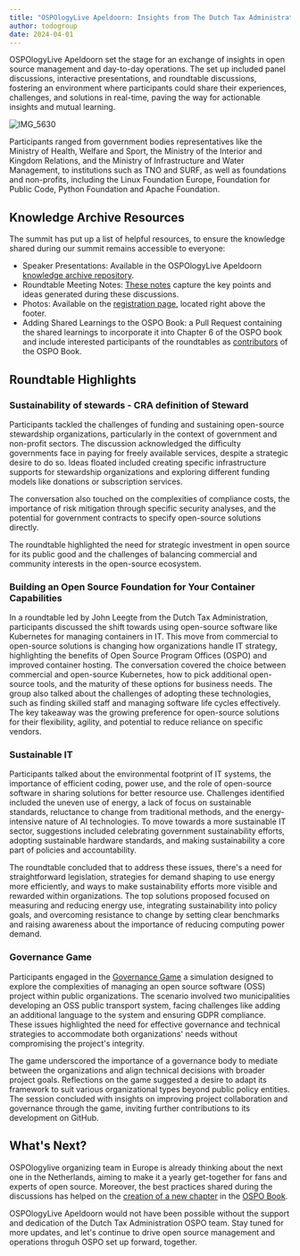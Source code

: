 ```yaml
---
title: "OSPOlogyLive Apeldoorn: Insights from The Dutch Tax Administration"
author: todogroup
date: 2024-04-01
---
```


OSPOlogyLive Apeldoorn set the stage for an exchange of insights in open source management and day-to-day operations. 
The set up included panel discussions, interactive presentations, and roundtable discussions, fostering an environment where participants could share their experiences, 
challenges, and solutions in real-time, paving the way for actionable insights and mutual learning.


![IMG_5630](https://github.com/todogroup/todogroup.org/assets/43671777/c943e553-05b9-4c89-b59b-b039dc528a02)


Participants ranged from government bodies representatives like the Ministry of Health, Welfare and Sport, the Ministry of the Interior and Kingdom Relations, and the Ministry of Infrastructure and Water Management, to
institutions such as TNO and SURF, as well as foundations and non-profits, including the Linux Foundation Europe, Foundation for Public Code, Python Foundation and Apache Foundation. 

## Knowledge Archive Resources

The summit has put up a list of helpful resources, to ensure the knowledge shared during our summit remains accessible to everyone:

- Speaker Presentations: Available in the OSPOlogyLive Apeldoorn [knowledge archive repository](https://github.com/todogroup/ospology/tree/main/ospology-live/2024-february-apeldoorn).
- Roundtable Meeting Notes: [These notes](https://github.com/todogroup/ospology/tree/main/ospology-live/2024-february-apeldoorn) capture the key points and ideas generated during these discussions.
- Photos: Available on the [registration page](https://community.linuxfoundation.org/events/details/lfhq-ospology-european-chapter-presents-ospologylive-apeldoorn/), located right above the footer.
- Adding Shared Learnings to the OSPO Book: a Pull Request containing the shared learnings to incorporate it into Chapter 6 of the OSPO book and include interested participants of the roundtables as [contributors](https://ospobook.todogroup.org/07-chapter/) of the OSPO Book.

## Roundtable Highlights

### Sustainability of stewards - CRA definition of Steward

Participants tackled the challenges of funding and sustaining open-source stewardship organizations, particularly in the context of government and non-profit sectors. The discussion acknowledged the difficulty governments face in paying for freely available services, 
despite a strategic desire to do so. Ideas floated included creating specific infrastructure supports for stewardship organizations and exploring different funding models like donations or subscription services. 

The conversation also touched on the complexities of compliance costs, 
the importance of risk mitigation through specific security analyses, and the potential for government contracts to specify open-source solutions directly. 

The roundtable highlighted the need for strategic investment in open source for its public good and the challenges of balancing commercial and community interests in the open-source ecosystem.


### Building an Open Source Foundation for Your Container Capabilities

In a roundtable led by John Leegte from the Dutch Tax Administration, participants discussed the shift towards using open-source software like Kubernetes for managing containers in IT. This move from commercial to open-source solutions is changing how organizations handle 
IT strategy, highlighting the benefits of Open Source Program Offices (OSPO) and improved container hosting. The conversation covered the choice between commercial and open-source Kubernetes, how to pick additional open-source tools, and the maturity of these options for 
business needs. The group also talked about the challenges of adopting these technologies, such as finding skilled staff and managing software life cycles effectively. The key takeaway was the growing preference for open-source solutions for their flexibility, agility, 
and potential to reduce reliance on specific vendors.

### Sustainable IT

Participants talked about the environmental footprint of IT systems, the importance of efficient coding, power use, and the role of open-source software in sharing solutions for better resource use. Challenges identified included the uneven use of energy, a lack of focus on sustainable 
standards, reluctance to change from traditional methods, and the energy-intensive nature of AI technologies. To move towards a more sustainable IT sector, suggestions included celebrating government sustainability efforts, adopting sustainable hardware standards, and making sustainability 
a core part of policies and accountability.

The roundtable concluded that to address these issues, there's a need for straightforward legislation, strategies for demand shaping to use energy more efficiently, and ways to make sustainability efforts more visible and rewarded within organizations. The top solutions proposed focused 
on measuring and reducing energy use, integrating sustainability into policy goals, and overcoming resistance to change by setting clear benchmarks and raising awareness about the importance of reducing computing power demand.


### Governance Game

Participants engaged in the [Governance Game](https://governancegame.publiccode.net/) a simulation designed to explore the complexities of managing an open source software (OSS) project within public organizations. The scenario involved two municipalities developing an OSS public transport system, facing challenges like adding 
an additional language to the system and ensuring GDPR compliance. These issues highlighted the need for effective governance and technical strategies to accommodate both organizations' needs without compromising the project's integrity.

The game underscored the importance of a governance body to mediate between the organizations and align technical decisions with broader project goals. Reflections on the game suggested a desire to adapt its framework to suit various organizational types beyond public policy entities.
The session concluded with insights on improving project collaboration and governance through the game, inviting further contributions to its development on GitHub.


## What's Next?

OSPOlogylive organizing team in Europe is already thinking about the next one in the Netherlands, aiming to make it a yearly get-together for fans and experts of open source. 
Moreover, the best practices shared during the discussions has helped on the [creation of a new chapter](https://github.com/todogroup/ospology/pull/445) in the [OSPO Book](https://ospobook.todogroup.org/).

OSPOlogyLive Apeldoorn would not have been possible without the support and dedication of the Dutch Tax Administration OSPO team.
Stay tuned for more updates, and let's continue to drive open source management and operations throguh OSPO set up forward, together.
